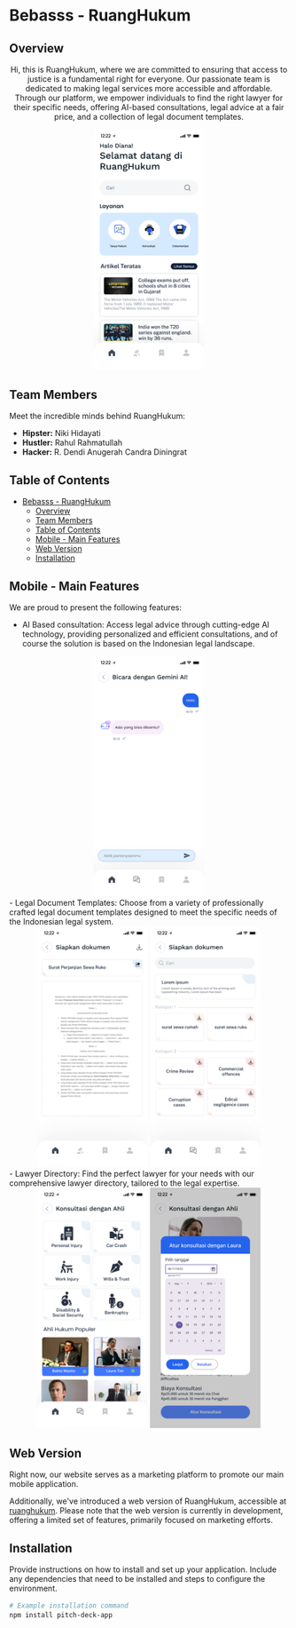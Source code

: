 # Bebasss - RuangHukum

## Overview

<div align="center">
  <p>Hi, this is RuangHukum, where we are committed to ensuring that access to justice is a fundamental right for everyone. Our passionate team is dedicated to making legal services more accessible and affordable. Through our platform, we empower individuals to find the right lawyer for their specific needs, offering AI-based consultations, legal advice at a fair price, and a collection of legal document templates.</p>
  <img src="app/src/main/assets/readme/overview.png" alt="AI-Based Consultation" width="200">
</div>

## Team Members

Meet the incredible minds behind RuangHukum:

- **Hipster:** Niki Hidayati
- **Hustler:** Rahul Rahmatullah
- **Hacker:** R. Dendi Anugerah Candra Diningrat

## Table of Contents

- [Bebasss - RuangHukum](#bebasss---ruanghukum)
  - [Overview](#overview)
  - [Team Members](#team-members)
  - [Table of Contents](#table-of-contents)
  - [Mobile - Main Features](#mobile---main-features)
  - [Web Version](#web-version)
  - [Installation](#installation)

## Mobile - Main Features

We are proud to present the following features:

- AI Based consultation: Access legal advice through cutting-edge AI technology, providing personalized and efficient consultations, and of course the solution is based on the Indonesian legal landscape.
<div align="center">
    <img src="app/src/main/assets/readme/gemini-ai.png" alt="AI-Based Consultation" width="200">
</div>
- Legal Document Templates: Choose from a variety of professionally crafted legal document templates designed to meet the specific needs of the Indonesian legal system.
<div align="center">
    <img src="app/src/main/assets/readme/document-1.png" alt="Document repository" width="200">
    <img src="app/src/main/assets/readme/document-2.png" alt="Document repository" width="200">
</div>
- Lawyer Directory: Find the perfect lawyer for your needs with our comprehensive lawyer directory, tailored to the legal expertise.
<div align="center">
    <img src="app/src/main/assets/readme/konsultasi-ahli.png" alt="Lawyer directory" width="200">
    <img src="app/src/main/assets/readme/konsultasi-ahli1.png" alt="Lawyer directory" width="200">
</div>

## Web Version

Right now, our website serves as a marketing platform to promote our main mobile application.

Additionally, we've introduced a web version of RuangHukum, accessible at [ruanghukum](https://ruanghukum-api.vercel.app/). Please note that the web version is currently in development, offering a limited set of features, primarily focused on marketing efforts.

## Installation

Provide instructions on how to install and set up your application. Include any dependencies that need to be installed and steps to configure the environment.

```bash
# Example installation command
npm install pitch-deck-app
```
